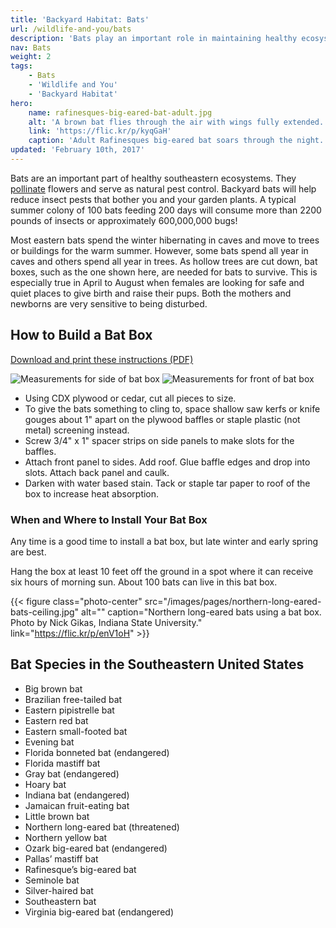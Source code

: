 ```yaml
---
title: 'Backyard Habitat: Bats'
url: /wildlife-and-you/bats
description: 'Bats play an important role in maintaining healthy ecosystems. You can make a difference by providing homes for bats in your backyard. They will even help reduce insect pests that bother you and your garden plants!'
nav: Bats
weight: 2
tags:
    - Bats
    - 'Wildlife and You'
    - 'Backyard Habitat'
hero:
    name: rafinesques-big-eared-bat-adult.jpg
    alt: 'A brown bat flies through the air with wings fully extended.'
    link: 'https://flic.kr/p/kyqGaH'
    caption: 'Adult Rafinesques big-eared bat soars through the night. USDA photo by the Forest Service.'
updated: 'February 10th, 2017'
---
```


Bats are an important part of healthy southeastern ecosystems. They [pollinate](https://www.fws.gov/Pollinators/) flowers and serve as natural pest control. Backyard bats will help reduce insect pests that bother you and your garden plants. A typical summer colony of 100 bats feeding 200 days will consume more than 2200 pounds of insects or approximately 600,000,000 bugs!

Most eastern bats spend the winter hibernating in caves and move to trees or buildings for the warm summer. However, some bats spend all year in caves and others spend all year in trees. As hollow trees are cut down, bat boxes, such as the one shown here, are needed for bats to survive. This is especially true in April to August when females are looking for safe and quiet places to give birth and raise their pups. Both the mothers and newborns are very sensitive to being disturbed.

## How to Build a Bat Box
[Download and print these instructions (PDF)](/pdf/fact-sheet/beneficial-bats-backyard-habitat-for-wildlife.pdf)

<div class="side-by-side">
  <img src="/images/pages/bat-box-left.jpg" alt="Measurements for side of bat box" />
  <img src="/images/pages/bat-box-front.jpg" alt="Measurements for front of bat box" />
</div>

- Using CDX plywood or cedar, cut all pieces to size.
- To give the bats something to cling to, space shallow saw kerfs or knife gouges about 1" apart on the plywood baffles or staple plastic (not metal) screening instead.
- Screw 3/4" x 1" spacer strips on side panels to make slots for the baffles.
- Attach front panel to sides. Add roof. Glue baffle edges and drop into slots. Attach back panel and caulk.
- Darken with water based stain. Tack or staple tar paper to roof of the box to increase heat absorption.

### When and Where to Install Your Bat Box

Any time is a good time to install a bat box, but late winter and early spring are best.

Hang the box at least 10 feet off the ground in a spot where it can receive six hours of morning sun. About 100 bats can live in this bat box.

{{< figure class="photo-center" src="/images/pages/northern-long-eared-bats-ceiling.jpg" alt="" caption="Northern long-eared bats using a bat box. Photo by Nick Gikas, Indiana State University." link="https://flic.kr/p/enV1oH" >}}

## Bat Species in the Southeastern United States
- Big brown bat
- Brazilian free-tailed bat
- Eastern pipistrelle bat
- Eastern red bat
- Eastern small-footed bat
- Evening bat
- Florida bonneted bat (endangered)
- Florida mastiff bat
- Gray bat (endangered)
- Hoary bat
- Indiana bat (endangered)
- Jamaican fruit-eating bat
- Little brown bat
- Northern long-eared bat (threatened)
- Northern yellow bat
- Ozark big-eared bat (endangered)
- Pallas’ mastiff bat
- Rafinesque’s big-eared bat
- Seminole bat
- Silver-haired bat
- Southeastern bat
- Virginia big-eared bat (endangered)
